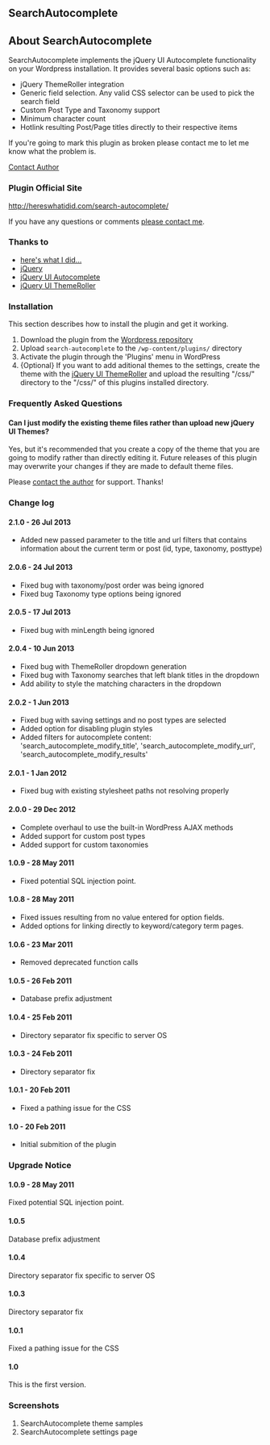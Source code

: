 ## SearchAutocomplete

## About SearchAutocomplete

SearchAutocomplete implements the jQuery UI Autocomplete functionality on your Wordpress installation. It provides several basic options such as:

* jQuery ThemeRoller integration
* Generic field selection. Any valid CSS selector can be used to pick the search field
* Custom Post Type and Taxonomy support
* Minimum character count
* Hotlink resulting Post/Page titles directly to their respective items

If you're going to mark this plugin as broken please contact me to let me know what the problem is.

[Contact Author](http://hereswhatidid.com/contact/)

### Plugin Official Site

<a href="http://hereswhatidid.com/search-autocomplete/">http://hereswhatidid.com/search-autocomplete/</a>

If you have any questions or comments <a href="http://hereswhatidid.com">please contact me</a>.

### Thanks to

* <a href="http://hereswhatidid.com">here's what I did...</a>
* <a href="http://jquery.com">jQuery</a>
* <a href="http://jqueryui.com/demos/autocomplete/">jQuery UI Autocomplete</a>
* <a href="http://jqueryui.com/themeroller/">jQuery UI ThemeRoller</a>

### Installation

This section describes how to install the plugin and get it working.

1. Download the plugin from the <a href="http://wordpress.org/extend/plugins/search-autocomplete/">Wordpress repository</a>
2. Upload `search-autocomplete` to the `/wp-content/plugins/` directory
3. Activate the plugin through the 'Plugins' menu in WordPress
4. {Optional} If you want to add aditional themes to the settings, create the theme with the <a href="http://jqueryui.com/themeroller/">jQuery UI ThemeRoller</a> and upload the resulting "/css/" directory to the "/css/" of this plugins installed directory.

### Frequently Asked Questions

#### Can I just modify the existing theme files rather than upload new jQuery UI Themes?

Yes, but it's recommended that you create a copy of the theme that you are going to modify rather than directly editing it.  Future releases of this plugin may overwrite your changes if they are made to default theme files.

Please <a href="http://hereswhatidid.com/contact/">contact the author</a> for support. Thanks!

### Change log

#### 2.1.0 - 26 Jul 2013
* Added new passed parameter to the title and url filters that contains information about the current term or post (id, type, taxonomy, posttype)

#### 2.0.6 - 24 Jul 2013
* Fixed bug with taxonomy/post order was being ignored
* Fixed bug Taxonomy type options being ignored

#### 2.0.5 - 17 Jul 2013
* Fixed bug with minLength being ignored

#### 2.0.4 - 10 Jun 2013
* Fixed bug with ThemeRoller dropdown generation
* Fixed bug with Taxonomy searches that left blank titles in the dropdown
* Add ability to style the matching characters in the dropdown

#### 2.0.2 - 1 Jun 2013
* Fixed bug with saving settings and no post types are selected
* Added option for disabling plugin styles
* Added filters for autocomplete content: 'search_autocomplete_modify_title', 'search_autocomplete_modify_url', 'search_autocomplete_modify_results'

#### 2.0.1 - 1 Jan 2012
* Fixed bug with existing stylesheet paths not resolving properly

#### 2.0.0 - 29 Dec 2012
* Complete overhaul to use the built-in WordPress AJAX methods
* Added support for custom post types
* Added support for custom taxonomies

#### 1.0.9 - 28 May 2011
* Fixed potential SQL injection point.

#### 1.0.8 - 28 May 2011
* Fixed issues resulting from no value entered for option fields.
* Added options for linking directly to keyword/category term pages.

#### 1.0.6 - 23 Mar 2011
* Removed deprecated function calls

#### 1.0.5 - 26 Feb 2011
* Database prefix adjustment

#### 1.0.4 - 25 Feb 2011
* Directory separator fix specific to server OS

#### 1.0.3 - 24 Feb 2011
* Directory separator fix

#### 1.0.1 - 20 Feb 2011
* Fixed a pathing issue for the CSS

#### 1.0 - 20 Feb 2011
* Initial submition of the plugin

### Upgrade Notice

#### 1.0.9 - 28 May 2011
Fixed potential SQL injection point.

#### 1.0.5
Database prefix adjustment

#### 1.0.4
Directory separator fix specific to server OS

#### 1.0.3
Directory separator fix

#### 1.0.1
Fixed a pathing issue for the CSS

#### 1.0
This is the first version.

### Screenshots

1. SearchAutocomplete theme samples
2. SearchAutocomplete settings page